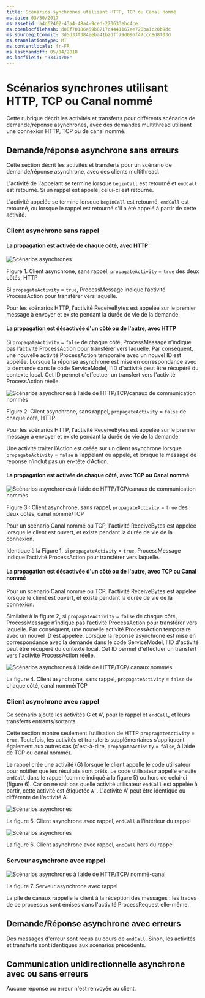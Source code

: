 ```yaml
---
title: Scénarios synchrones utilisant HTTP, TCP ou Canal nommé
ms.date: 03/30/2017
ms.assetid: a4d62402-43a4-48a4-9ced-220633ebc4ce
ms.openlocfilehash: d08f70186a59b8717c4441167ee720ba1c20b9dc
ms.sourcegitcommit: 3d5d33f384eeba41b2dff79d096f47ccc8d8f03d
ms.translationtype: MT
ms.contentlocale: fr-FR
ms.lasthandoff: 05/04/2018
ms.locfileid: "33474706"
---
```

# <a name="asynchronous-scenarios-using-http-tcp-or-named-pipe"></a>Scénarios synchrones utilisant HTTP, TCP ou Canal nommé
Cette rubrique décrit les activités et transferts pour différents scénarios de demande/réponse asynchrones, avec des demandes multithread utilisant une connexion HTTP, TCP ou de canal nommé.  
  
## <a name="asynchronous-requestreply-without-errors"></a>Demande/réponse asynchrone sans erreurs  
 Cette section décrit les activités et transferts pour un scénario de demande/réponse asynchrone, avec des clients multithread.  
  
 L'activité de l'appelant se termine lorsque `beginCall` est retourné et `endCall` est retourné. Si un rappel est appelé, celui-ci est retourné.  
  
 L'activité appelée se termine lorsque `beginCall` est retourné, `endCall` est retourné, ou lorsque le rappel est retourné s'il a été appelé à partir de cette activité.  
  
### <a name="asynchronous-client-without-callback"></a>Client asynchrone sans rappel  
  
#### <a name="propagation-is-enabled-on-both-sides-using-http"></a>La propagation est activée de chaque côté, avec HTTP  
 ![Scénarios asynchrones](../../../../../docs/framework/wcf/diagnostics/tracing/media/asyn1.gif "Asyn1")  
  
 Figure 1. Client asynchrone, sans rappel, `propagateActivity` = `true` des deux côtés, HTTP  
  
 Si `propagateActivity` = `true`, ProcessMessage indique l’activité ProcessAction pour transférer vers laquelle.  
  
 Pour les scénarios HTTP, l'activité ReceiveBytes est appelée sur le premier message à envoyer et existe pendant la durée de vie de la demande.  
  
#### <a name="propagation-is-disabled-on-either-sides-using-http"></a>La propagation est désactivée d'un côté ou de l'autre, avec HTTP  
 Si `propagateActivity` = `false` de chaque côté, ProcessMessage n’indique pas l’activité ProcessAction pour transférer vers laquelle. Par conséquent, une nouvelle activité ProcessAction temporaire avec un nouvel ID est appelée. Lorsque la réponse asynchrone est mise en correspondance avec la demande dans le code ServiceModel, l'ID d'activité peut être récupéré du contexte local. Cet ID permet d'effectuer un transfert vers l'activité ProcessAction réelle.  
  
 ![Scénarios asynchrones à l’aide de HTTP&#47;TCP&#47;canaux de communication nommés](../../../../../docs/framework/wcf/diagnostics/tracing/media/async2.gif "Async2")  
  
 Figure 2. Client asynchrone, sans rappel, `propagateActivity` = `false` de chaque côté, HTTP  
  
 Pour les scénarios HTTP, l'activité ReceiveBytes est appelée sur le premier message à envoyer et existe pendant la durée de vie de la demande.  
  
 Une activité traiter l’Action est créée sur un client asynchrone lorsque `propagateActivity` = `false` à l’appelant ou appelé, et lorsque le message de réponse n’inclut pas un en-tête d’Action.  
  
#### <a name="propagation-is-enabled-on-both-sides-using-tcp-or-named-pipe"></a>La propagation est activée de chaque côté, avec TCP ou Canal nommé  
 ![Scénarios asynchrones à l’aide de HTTP&#47;TCP&#47;canaux de communication nommés](../../../../../docs/framework/wcf/diagnostics/tracing/media/async3.gif "Async3")  
  
 Figure 3 : Client asynchrone, sans rappel, `propagateActivity` = `true` des deux côtés, canal nommé/TCP  
  
 Pour un scénario Canal nommé ou TCP, l'activité ReceiveBytes est appelée lorsque le client est ouvert, et existe pendant la durée de vie de la connexion.  
  
 Identique à la Figure 1, si `propagateActivity` = `true`, ProcessMessage indique l’activité ProcessAction pour transférer vers laquelle.  
  
#### <a name="propagation-is-disabled-on-either-sides-using-tcp-or-named-pipe"></a>La propagation est désactivée d'un côté ou de l'autre, avec TCP ou Canal nommé  
 Pour un scénario Canal nommé ou TCP, l'activité ReceiveBytes est appelée lorsque le client est ouvert, et existe pendant la durée de vie de la connexion.  
  
 Similaire à la figure 2, si `propagateActivity` = `false` de chaque côté, ProcessMessage n’indique pas l’activité ProcessAction pour transférer vers laquelle. Par conséquent, une nouvelle activité ProcessAction temporaire avec un nouvel ID est appelée. Lorsque la réponse asynchrone est mise en correspondance avec la demande dans le code ServiceModel, l'ID d'activité peut être récupéré du contexte local. Cet ID permet d'effectuer un transfert vers l'activité ProcessAction réelle.  
  
 ![Scénarios asynchrones à l’aide de HTTP&#47;TCP&#47; canaux nommés](../../../../../docs/framework/wcf/diagnostics/tracing/media/async4.gif "Async4")  
  
 La figure 4. Client asynchrone, sans rappel, `propagateActivity` = `false` de chaque côté, canal nommé/TCP  
  
### <a name="asynchronous-client-with-callback"></a>Client asynchrone avec rappel  
 Ce scénario ajoute les activités G et A', pour le rappel et `endCall`, et leurs transferts entrants/sortants.  
  
 Cette section montre seulement l’utilisation de HTTP `propragateActivity` = `true`. Toutefois, les activités et transferts supplémentaires s’appliquent également aux autres cas (c'est-à-dire, `propagateActivity` = `false`, à l’aide de TCP ou canal nommé).  
  
 Le rappel crée une activité (G) lorsque le client appelle le code utilisateur pour notifier que les résultats sont prêts. Le code utilisateur appelle ensuite `endCall` dans le rappel (comme indiqué à la figure 5) ou hors de celui-ci (figure 6). Car on ne sait pas quelle activité utilisateur `endCall` est appelée à partir, cette activité est étiquetée `A’`. L'activité A' peut être identique ou différente de l'activité A.  
  
 ![Scénarios asynchrones](../../../../../docs/framework/wcf/diagnostics/tracing/media/asynccallback1.gif "AsyncCallback1")  
  
 La figure 5. Client asynchrone avec rappel, `endCall` à l'intérieur du rappel  
  
 ![Scénarios asynchrones](../../../../../docs/framework/wcf/diagnostics/tracing/media/asynccallback2.gif "AsyncCallback2")  
  
 La figure 6. Client asynchrone avec rappel, `endCall` hors du rappel  
  
### <a name="asynchronous-server-with-callback"></a>Serveur asynchrone avec rappel  
 ![Scénarios asynchrones à l’aide de HTTP&#47;TCP&#47; nommé&#45;canal](../../../../../docs/framework/wcf/diagnostics/tracing/media/aynchserver.gif "AynchServer")  
  
 La figure 7. Serveur asynchrone avec rappel  
  
 La pile de canaux rappelle le client à la réception des messages : les traces de ce processus sont émises dans l'activité ProcessRequest elle-même.  
  
## <a name="asynchronous-requestreply-with-errors"></a>Demande/Réponse asynchrone avec erreurs  
 Des messages d'erreur sont reçus au cours de `endCall`. Sinon, les activités et transferts sont identiques aux scénarios précédents.  
  
## <a name="asynchronous-one-way-with-or-without-errors"></a>Communication unidirectionnelle asynchrone avec ou sans erreurs  
 Aucune réponse ou erreur n'est renvoyée au client.
